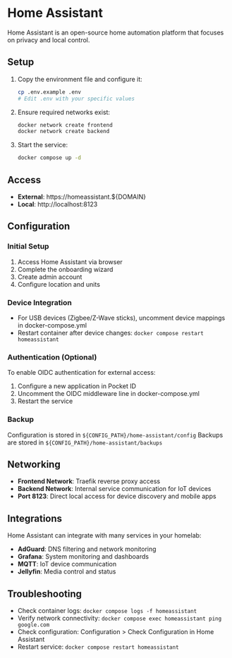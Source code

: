 # Home Assistant

Home Assistant is an open-source home automation platform that focuses on privacy and local control.

## Setup

1. Copy the environment file and configure it:
   ```bash
   cp .env.example .env
   # Edit .env with your specific values
   ```

2. Ensure required networks exist:
   ```bash
   docker network create frontend
   docker network create backend
   ```

3. Start the service:
   ```bash
   docker compose up -d
   ```

## Access

- **External**: https://homeassistant.${DOMAIN}
- **Local**: http://localhost:8123

## Configuration

### Initial Setup
1. Access Home Assistant via browser
2. Complete the onboarding wizard
3. Create admin account
4. Configure location and units

### Device Integration
- For USB devices (Zigbee/Z-Wave sticks), uncomment device mappings in docker-compose.yml
- Restart container after device changes: `docker compose restart homeassistant`

### Authentication (Optional)
To enable OIDC authentication for external access:
1. Configure a new application in Pocket ID
2. Uncomment the OIDC middleware line in docker-compose.yml
3. Restart the service

### Backup
Configuration is stored in `${CONFIG_PATH}/home-assistant/config`
Backups are stored in `${CONFIG_PATH}/home-assistant/backups`

## Networking

- **Frontend Network**: Traefik reverse proxy access
- **Backend Network**: Internal service communication for IoT devices
- **Port 8123**: Direct local access for device discovery and mobile apps

## Integrations

Home Assistant can integrate with many services in your homelab:
- **AdGuard**: DNS filtering and network monitoring
- **Grafana**: System monitoring and dashboards
- **MQTT**: IoT device communication
- **Jellyfin**: Media control and status

## Troubleshooting

- Check container logs: `docker compose logs -f homeassistant`
- Verify network connectivity: `docker compose exec homeassistant ping google.com`
- Check configuration: Configuration > Check Configuration in Home Assistant
- Restart service: `docker compose restart homeassistant`